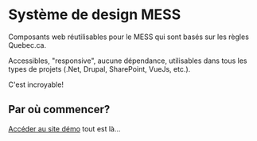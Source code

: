 # Système de design MESS

Composants web réutilisables pour le MESS qui sont basés sur les règles Quebec.ca.

Accessibles, "responsive", aucune dépendance, utilisables dans tous les types de projets (.Net, Drupal, SharePoint, VueJs, etc.).

C'est incroyable!


## Par où commencer?

[Accéder au site démo](https://lively-cliff-018a9540f.azurestaticapps.net/) tout est là...
